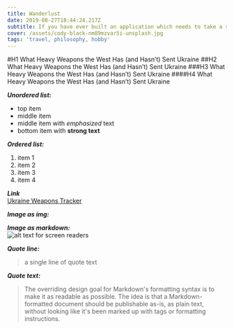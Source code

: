 ```yaml
---
title: Wanderlust
date: 2019-08-27T18:44:24.217Z
subtitle: If you have ever built an application which needs to take a screenshot of itself, then this blog tells you how to do the same for web.
cover: /assets/cody-black-nm89mzvar5i-unsplash.jpg
tags: 'travel, philosophy, hobby'
---
```

#H1 What Heavy Weapons the West Has (and Hasn’t) Sent Ukraine
##H2 What Heavy Weapons the West Has (and Hasn’t) Sent Ukraine
###H3 What Heavy Weapons the West Has (and Hasn’t) Sent Ukraine
####H4 What Heavy Weapons the West Has (and Hasn’t) Sent Ukraine

**_Unordered list:_**

* top item
* middle item
* middle item with _emphasized_ text
* bottom item with **strong text**

**_Ordered list:_**

1. item 1
2. item 2
3. item 3
4. item 4

**_Link_**<br>
[Ukraine Weapons Tracker](https://twitter.com/UAWeapons/status/1514325652396249097)

**_Image as img:_**<br>
<img src="https://static.ukrinform.com/photos/2022_05/thumb_files/630_360_1652124252-244.jpg" alt="" />

**_Image as markdown:_**<br>
![alt text for screen readers](https://cdn1.epicgames.com/ue/product/Featured/MedievalWeaponsUltimatePack_featured-894x488-6290c6bd7e2332ef3a7361965a3b9eb5.png "Text to show on mouseover")

**_Quote line:_**

> a single line of quote text

**_Quote text:_**

> The overriding design goal for Markdown's
> formatting syntax is to make it as readable
> as possible. The idea is that a
> Markdown-formatted document should be
> publishable as-is, as plain text, without
> looking like it's been marked up with tags
> or formatting instructions.
